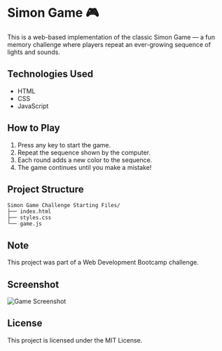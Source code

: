 # Simon Game 🎮

This is a web-based implementation of the classic Simon Game — a fun memory challenge where players repeat an ever-growing sequence of lights and sounds.

##  Technologies Used
- HTML
- CSS
- JavaScript

##  How to Play
1. Press any key to start the game.
2. Repeat the sequence shown by the computer.
3. Each round adds a new color to the sequence.
4. The game continues until you make a mistake!

##  Project Structure
```
Simon Game Challenge Starting Files/
├── index.html  
├── styles.css  
└── game.js
```

##  Note
This project was part of a Web Development Bootcamp challenge.

##  Screenshot
![Game Screenshot](link-to-screenshot-if-any)

##  License
This project is licensed under the MIT License.
